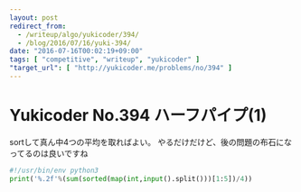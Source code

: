 ```yaml
---
layout: post
redirect_from:
  - /writeup/algo/yukicoder/394/
  - /blog/2016/07/16/yuki-394/
date: "2016-07-16T00:02:19+09:00"
tags: [ "competitive", "writeup", "yukicoder" ]
"target_url": [ "http://yukicoder.me/problems/no/394" ]
---
```


# Yukicoder No.394 ハーフパイプ(1)

sortして真ん中$4$つの平均を取ればよい。
やるだけだけど、後の問題の布石になってるのは良いですね

``` python
#!/usr/bin/env python3
print('%.2f'%(sum(sorted(map(int,input().split()))[1:5])/4))
```
